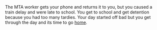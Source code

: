 The MTA worker gets your phone and returns it to you, but you caused a train delay and were late to school. You get to school and get detention because you had too many tardies. Your day started off bad but you get through the day and its time to go [home](Rushing.md).